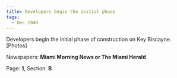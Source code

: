 ```yaml
---  
title: Developers begin the initial phase  
tags:  
  - Dec 1948  
---  
```

  
Developers begin the initial phase of construction on Key Biscayne. [Photos]  
  
Newspapers: **Miami Morning News or The Miami Herald**  
  
Page: **1**, Section: **B** 
